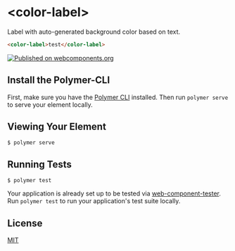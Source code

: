 # \<color-label\>

Label with auto-generated background color based on text.

<!-- 
  The next comment block is used by webcomponents.org to enable inline demo.
  Visit https://www.webcomponents.org/publish for more details.
-->
<!--
```
<custom-element-demo>
  <template>
    <script src="../webcomponentsjs/webcomponents-loader.js"></script>
    <link rel="import" href="color-label.html">
    <next-code-block></next-code-block>
  </template>
</custom-element-demo>
```
-->
```html
<color-label>test</color-label>
```

[![Published on webcomponents.org](https://img.shields.io/badge/webcomponents.org-published-blue.svg)](https://www.webcomponents.org/element/ifyoumakeit/color-label)

## Install the Polymer-CLI

First, make sure you have the [Polymer CLI](https://www.npmjs.com/package/polymer-cli) installed. Then run `polymer serve` to serve your element locally.

## Viewing Your Element

```
$ polymer serve
```

## Running Tests

```
$ polymer test
```

Your application is already set up to be tested via [web-component-tester](https://github.com/Polymer/web-component-tester). Run `polymer test` to run your application's test suite locally.

## License

[MIT](https://opensource.org/licenses/MIT)
